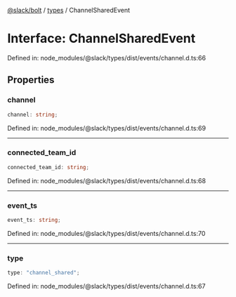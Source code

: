 [@slack/bolt](../../../../index.md) / [types](../index.md) / ChannelSharedEvent

# Interface: ChannelSharedEvent

Defined in: node\_modules/@slack/types/dist/events/channel.d.ts:66

## Properties

### channel

```ts
channel: string;
```

Defined in: node\_modules/@slack/types/dist/events/channel.d.ts:69

***

### connected\_team\_id

```ts
connected_team_id: string;
```

Defined in: node\_modules/@slack/types/dist/events/channel.d.ts:68

***

### event\_ts

```ts
event_ts: string;
```

Defined in: node\_modules/@slack/types/dist/events/channel.d.ts:70

***

### type

```ts
type: "channel_shared";
```

Defined in: node\_modules/@slack/types/dist/events/channel.d.ts:67
